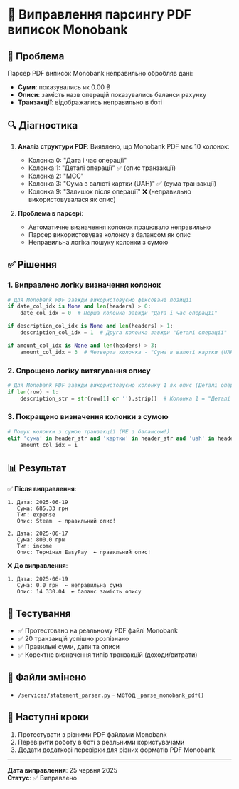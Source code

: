 # 📄 Виправлення парсингу PDF виписок Monobank

## 🐛 Проблема

Парсер PDF виписок Monobank неправильно обробляв дані:

- **Суми**: показувались як 0.00 ₴
- **Описи**: замість назв операцій показувались баланси рахунку
- **Транзакції**: відображались неправильно в боті

## 🔍 Діагностика

1. **Аналіз структури PDF**: Виявлено, що Monobank PDF має 10 колонок:

   - Колонка 0: "Дата i час операції"
   - Колонка 1: "Деталі операції" ✅ (опис транзакції)
   - Колонка 2: "MCC"
   - Колонка 3: "Сума в валюті картки (UAH)" ✅ (сума транзакції)
   - Колонка 9: "Залишок після операції" ❌ (неправильно використовувалася як опис)

2. **Проблема в парсері**:
   - Автоматичне визначення колонок працювало неправильно
   - Парсер використовував колонку з балансом як опис
   - Неправильна логіка пошуку колонки з сумою

## ✅ Рішення

### 1. Виправлено логіку визначення колонок

```python
# Для Monobank PDF завжди використовуємо фіксовані позиції
if date_col_idx is None and len(headers) > 0:
    date_col_idx = 0  # Перша колонка завжди "Дата i час операції"

if description_col_idx is None and len(headers) > 1:
    description_col_idx = 1  # Друга колонка завжди "Деталі операції"

if amount_col_idx is None and len(headers) > 3:
    amount_col_idx = 3  # Четверта колонка - "Сума в валюті картки (UAH)"
```

### 2. Спрощено логіку витягування опису

```python
# Для Monobank PDF завжди використовуємо колонку 1 як опис (Деталі операції)
if len(row) > 1:
    description_str = str(row[1] or '').strip()  # Колонка 1 = "Деталі операції"
```

### 3. Покращено визначення колонки з сумою

```python
# Пошук колонки з сумою транзакції (НЕ з балансом!)
elif 'сума' in header_str and 'картки' in header_str and 'uah' in header_str and 'залишок' not in header_str and 'після' not in header_str:
    amount_col_idx = i
```

## 📊 Результат

✅ **Після виправлення**:

```
1. Дата: 2025-06-19
   Сума: 685.33 грн
   Тип: expense
   Опис: Steam  ← правильний опис!

2. Дата: 2025-06-17
   Сума: 800.0 грн
   Тип: income
   Опис: Термінал EasyPay  ← правильний опис!
```

❌ **До виправлення**:

```
1. Дата: 2025-06-19
   Сума: 0.0 грн  ← неправильна сума
   Опис: 14 330.04  ← баланс замість опису
```

## 🧪 Тестування

- ✅ Протестовано на реальному PDF файлі Monobank
- ✅ 20 транзакцій успішно розпізнано
- ✅ Правильні суми, дати та описи
- ✅ Коректне визначення типів транзакцій (доходи/витрати)

## 📝 Файли змінено

- `/services/statement_parser.py` - метод `_parse_monobank_pdf()`

## 🎯 Наступні кроки

1. Протестувати з різними PDF файлами Monobank
2. Перевірити роботу в боті з реальними користувачами
3. Додати додаткові перевірки для різних форматів PDF Monobank

---

**Дата виправлення**: 25 червня 2025  
**Статус**: ✅ Виправлено
